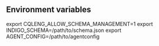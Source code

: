 

## Environment variables 

export CQLENG_ALLOW_SCHEMA_MANAGEMENT=1
export INDIGO_SCHEMA=/path/to/schema.json
export AGENT_CONFIG=/path/to/agentconfig